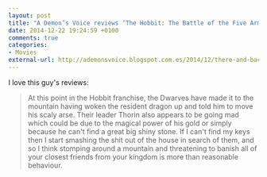 ```yaml
---
layout: post
title: "A Demon’s Voice reviews ‘The Hobbit: The Battle of the Five Armies’"
date: 2014-12-22 19:24:59 +0100
comments: true
categories: 
- Movies
external-url: http://ademonsvoice.blogspot.com.es/2014/12/there-and-back-again.html
---
```


I love this guy's reviews:

> At this point in the Hobbit franchise, the Dwarves have made it to the mountain having woken the resident dragon up and told him to move his scaly arse. Their leader Thorin also appears to be going mad which could be due to the magical power of his gold or simply because he can't find a great big shiny stone. If I can't find my keys then I start smashing the shit out of the house in search of them, and so I think stomping around a mountain and threatening to banish all of your closest friends from your kingdom is more than reasonable behaviour.